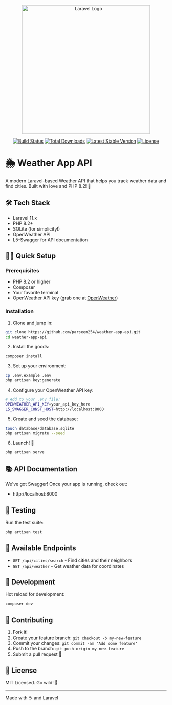 <p align="center"><a href="https://laravel.com" target="_blank"><img src="https://raw.githubusercontent.com/laravel/art/master/logo-lockup/5%20SVG/2%20CMYK/1%20Full%20Color/laravel-logolockup-cmyk-red.svg" width="400" alt="Laravel Logo"></a></p>

<p align="center">
<a href="https://github.com/laravel/framework/actions"><img src="https://github.com/laravel/framework/workflows/tests/badge.svg" alt="Build Status"></a>
<a href="https://packagist.org/packages/laravel/framework"><img src="https://img.shields.io/packagist/dt/laravel/framework" alt="Total Downloads"></a>
<a href="https://packagist.org/packages/laravel/framework"><img src="https://img.shields.io/packagist/v/laravel/framework" alt="Latest Stable Version"></a>
<a href="https://packagist.org/packages/laravel/framework"><img src="https://img.shields.io/packagist/l/laravel/framework" alt="License"></a>
</p>

# 🌦️ Weather App API

A modern Laravel-based Weather API that helps you track weather data and find cities. Built with love and PHP 8.2! 🚀

## 🛠️ Tech Stack

- Laravel 11.x
- PHP 8.2+
- SQLite (for simplicity!)
- OpenWeather API
- L5-Swagger for API documentation

## 🏃‍♂️ Quick Setup

### Prerequisites
- PHP 8.2 or higher
- Composer
- Your favorite terminal
- OpenWeather API key (grab one at [OpenWeather](https://openweathermap.org/api))

### Installation

1. Clone and jump in:
```bash
git clone https://github.com/parseen254/weather-app-api.git
cd weather-app-api
```

2. Install the goods:
```bash
composer install
```

3. Set up your environment:
```bash
cp .env.example .env
php artisan key:generate
```

4. Configure your OpenWeather API key:
```bash
# Add to your .env file:
OPENWEATHER_API_KEY=your_api_key_here
L5_SWAGGER_CONST_HOST=http://localhost:8000
```

5. Create and seed the database:
```bash
touch database/database.sqlite
php artisan migrate --seed
```

6. Launch! 🚀
```bash
php artisan serve
```

## 📚 API Documentation

We've got Swagger! Once your app is running, check out:
- http://localhost:8000

## 🧪 Testing

Run the test suite:
```bash
php artisan test
```

## 🔄 Available Endpoints

- `GET /api/cities/search` - Find cities and their neighbors
- `GET /api/weather` - Get weather data for coordinates

## 🎨 Development

Hot reload for development:
```bash
composer dev
```

## 🤝 Contributing

1. Fork it!
2. Create your feature branch: `git checkout -b my-new-feature`
3. Commit your changes: `git commit -am 'Add some feature'`
4. Push to the branch: `git push origin my-new-feature`
5. Submit a pull request 🎉

## 📝 License

MIT Licensed. Go wild! 🦁

---
Made with ☕ and Laravel
